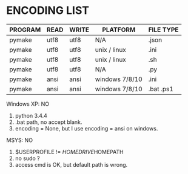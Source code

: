 # ENCODING LIST    

|PROGRAM|READ|WRITE|PLATFORM|FILE TYPE|
|----|----|----|-----|------|
|pymake| utf8 | utf8 | N/A | .json |
|pymake| utf8 | utf8 | unix / linux | .ini |
|pymake| utf8 | utf8 | unix / linux | .sh  |
|pymake| utf8 | utf8 | N/A | .py |
|pymake| ansi | ansi | windows 7/8/10 | .ini |
|pymake| ansi | ansi | windows 7/8/10 |.bat .ps1 |

Windows XP: NO
1. python 3.4.4
2. .bat path, no accept blank.
3. encoding = None, but I use encoding = ansi on windows.

MSYS: NO
1. $USERPROFILE != $HOMEDRIVE$HOMEPATH
2. no sudo ?
3. access cmd is OK, but default path is wrong.
